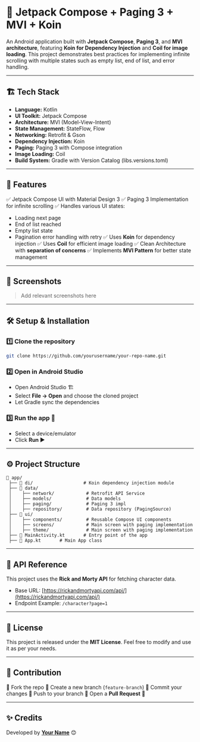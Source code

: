 # 🚀 Jetpack Compose + Paging 3 + MVI + Koin

An Android application built with **Jetpack Compose**, **Paging 3**, and **MVI architecture**, featuring **Koin for Dependency Injection** and **Coil for image loading**. This project demonstrates best practices for implementing infinite scrolling with multiple states such as empty list, end of list, and error handling.

---

## 🏗 Tech Stack

- **Language:** Kotlin
- **UI Toolkit:** Jetpack Compose
- **Architecture:** MVI (Model-View-Intent)
- **State Management:** StateFlow, Flow
- **Networking:** Retrofit & Gson
- **Dependency Injection:** Koin
- **Paging:** Paging 3 with Compose integration
- **Image Loading:** Coil
- **Build System:** Gradle with Version Catalog (libs.versions.toml)

---

## 🎯 Features

✅ Jetpack Compose UI with Material Design 3
✅ Paging 3 Implementation for infinite scrolling
✅ Handles various UI states:
- Loading next page
- End of list reached
- Empty list state
- Pagination error handling with retry
  ✅ Uses **Koin** for dependency injection
  ✅ Uses **Coil** for efficient image loading
  ✅ Clean Architecture with **separation of concerns**
  ✅ Implements **MVI Pattern** for better state management

---

## 📸 Screenshots

> Add relevant screenshots here

---

## 🛠️ Setup & Installation

### 1️⃣ Clone the repository
```sh
git clone https://github.com/yourusername/your-repo-name.git
```

### 2️⃣ Open in Android Studio
- Open Android Studio 🏗
- Select **File → Open** and choose the cloned project
- Let Gradle sync the dependencies

### 3️⃣ Run the app 🚀
- Select a device/emulator
- Click **Run ▶**

---

## ⚙️ Project Structure

```
📂 app/
 ├── 📂 di/                   # Koin dependency injection module
 ├── 📂 data/
 │    ├── network/            # Retrofit API Service
 │    ├── models/             # Data models
 │    ├── paging/             # Paging 3 impl
 │    ├── repository/         # Data repository (PagingSource)
 ├── 📂 ui/
 │    ├── components/         # Reusable Compose UI components
 │    ├── screens/            # Main screen with paging implementation
 │    ├── theme/              # Main screen with paging implementation
 ├── 📄 MainActivity.kt       # Entry point of the app
 ├── 📄 App.kt       # Main App class
```

---

## 🔗 API Reference

This project uses the **Rick and Morty API** for fetching character data.

- Base URL: [https://rickandmortyapi.com/api/](https://rickandmortyapi.com/api/)
- Endpoint Example: `/character?page=1`

---

## 📜 License

This project is released under the **MIT License**. Feel free to modify and use it as per your needs.

---

## 🙌 Contribution

🔹 Fork the repo
🔹 Create a new branch (`feature-branch`)
🔹 Commit your changes
🔹 Push to your branch
🔹 Open a **Pull Request** 🚀

---

## ✨ Credits

Developed by **[Your Name](https://github.com/yourusername)** 😊

